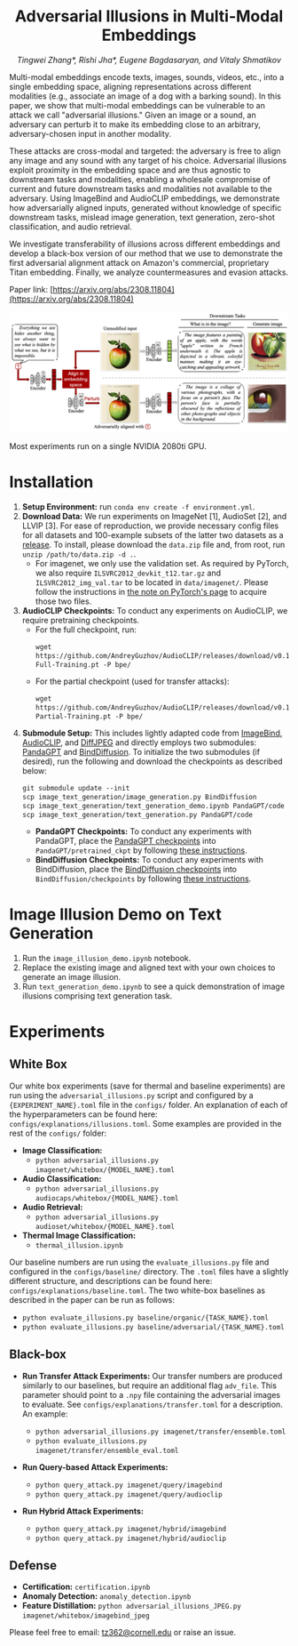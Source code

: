 <h1 align="center"> 
Adversarial Illusions in Multi-Modal Embeddings </h1>

<p align="center"> <i>Tingwei Zhang*, Rishi Jha*, Eugene Bagdasaryan, and Vitaly Shmatikov</i></p>

Multi-modal embeddings encode texts, images, sounds, videos, etc., into a single embedding space, aligning representations across different modalities (e.g., associate an image of a dog with a barking sound). In this paper, we show that multi-modal embeddings can be vulnerable to an attack we call "adversarial illusions." Given an image or a sound, an adversary can perturb it to make its embedding close to an arbitrary, adversary-chosen input in another modality.

These attacks are cross-modal and targeted: the adversary is free to align any image and any sound with any target of his choice. Adversarial illusions exploit proximity in the embedding space and are thus agnostic to downstream tasks and modalities, enabling a wholesale compromise of current and future downstream tasks and modalities not available to the adversary. Using ImageBind and AudioCLIP embeddings, we demonstrate how adversarially aligned inputs, generated without knowledge of specific downstream tasks, mislead image generation, text generation, zero-shot classification, and audio retrieval.

We investigate transferability of illusions across different embeddings and develop a black-box version of our method that we use to demonstrate the first adversarial alignment attack on Amazon's commercial, proprietary Titan embedding. Finally, we analyze countermeasures and evasion attacks.

Paper link:
[https://arxiv.org/abs/2308.11804](https://arxiv.org/abs/2308.11804)

<img src="image/illusion.png" alt="drawing" width="600"/>

Most experiments run on a single NVIDIA 2080ti GPU.

# Installation
1. **Setup Environment:** run `conda env create -f environment.yml`.
2. **Download Data:** We run experiments on ImageNet [1], AudioSet [2], and LLVIP [3]. For ease of reproduction, we provide necessary config files for all datasets and 100-example subsets of the latter two datasets as a [release](https://github.com/rjha18/adversarial_illusions/releases). To install, please download the `data.zip` file and, from root, run `unzip /path/to/data.zip -d .`.
    - For imagenet, we only use the validation set. As required by PyTorch, we also require `ILSVRC2012_devkit_t12.tar.gz` and `ILSVRC2012_img_val.tar` to be located in `data/imagenet/`. Please follow the instructions in [the note on PyTorch's page](https://pytorch.org/vision/main/generated/torchvision.datasets.ImageNet.html) to acquire those two files.
3. **AudioCLIP Checkpoints:** To conduct any experiments on AudioCLIP, we require pretraining checkpoints.
    - For the full checkpoint, run:
      ```
      wget https://github.com/AndreyGuzhov/AudioCLIP/releases/download/v0.1/AudioCLIP-Full-Training.pt -P bpe/
      ```
    - For the partial checkpoint (used for transfer attacks):
      ```
      wget https://github.com/AndreyGuzhov/AudioCLIP/releases/download/v0.1/AudioCLIP-Partial-Training.pt -P bpe/
      ```
4. **Submodule Setup:** This includes lightly adapted code from [ImageBind](https://github.com/facebookresearch/ImageBind), [AudioCLIP](https://github.com/AndreyGuzhov/AudioCLIP), and [DiffJPEG](https://github.com/mlomnitz/DiffJPEG/) and directly employs two submodules: [PandaGPT](https://github.com/yxuansu/PandaGPT) and [BindDiffusion](https://github.com/sail-sg/BindDiffusion). To initialize the two submodules (if desired), run the following and download the checkpoints as described below:
    ```
    git submodule update --init
    scp image_text_generation/image_generation.py BindDiffusion
    scp image_text_generation/text_generation_demo.ipynb PandaGPT/code
    scp image_text_generation/text_generation.py PandaGPT/code
    ```
    - **PandaGPT Checkpoints:** To conduct any experiments with PandaGPT, place the [PandaGPT checkpoints](https://github.com/yxuansu/PandaGPT#2-running-pandagpt-demo-back-to-top) into `PandaGPT/pretrained_ckpt` by following [these instructions](PandaGPT/pretrained_ckpt/README.md).
    - **BindDiffusion Checkpoints:** To conduct any experiments with BindDiffusion, place the [BindDiffusion checkpoints](https://github.com/sail-sg/BindDiffusion) into `BindDiffusion/checkpoints` by following [these instructions](BindDiffusion/README.md).


# Image Illusion Demo on Text Generation
1. Run the `image_illusion_demo.ipynb` notebook.
2. Replace the existing image and aligned text with your own choices to generate an image illusion.
3. Run `text_generation_demo.ipynb` to see a quick demonstration of image illusions comprising text generation task.

# Experiments

## White Box
Our white box experiments (save for thermal and baseline experiments) are run using the `adversarial_illusions.py` script and configured by a `{EXPERIMENT_NAME}.toml` file in the `configs/` folder. An explanation of each of the hyperparameters can be found here: `configs/explanations/illusions.toml`. Some examples are provided in the rest of the `configs/` folder:

- **Image Classification:** 
  - `python adversarial_illusions.py imagenet/whitebox/{MODEL_NAME}.toml`
- **Audio Classification:**
  - `python adversarial_illusions.py audiocaps/whitebox/{MODEL_NAME}.toml`
- **Audio Retrieval:**
  - `python adversarial_illusions.py audioset/whitebox/{MODEL_NAME}.toml`
- **Thermal Image Classification:**
  - `thermal_illusion.ipynb` 

Our baseline numbers are run using the `evaluate_illusions.py` file and configured in the `configs/baseline/` directory. The `.toml` files have a slightly different structure, and descriptions can be found here: `configs/explanations/baseline.toml`. The two white-box baselines as described in the paper can be run as follows:
  - `python evaluate_illusions.py baseline/organic/{TASK_NAME}.toml`
  - `python evaluate_illusions.py baseline/adversarial/{TASK_NAME}.toml`

## Black-box
  - **Run Transfer Attack Experiments:** Our transfer numbers are produced similarly to our baselines, but require an additional flag `adv_file`. This parameter should point to a `.npy` file containing the adversarial images to evaluate. See `configs/explanations/transfer.toml` for a description. An example:
    - `python adversarial_illusions.py imagenet/transfer/ensemble.toml`
    - `python evaluate_illusions.py imagenet/transfer/ensemble_eval.toml`

  - **Run Query-based Attack Experiments:**
     - `python query_attack.py imagenet/query/imagebind`
     - `python query_attack.py imagenet/query/audioclip`

  - **Run Hybrid Attack Experiments:**
     - `python query_attack.py imagenet/hybrid/imagebind`
     - `python query_attack.py imagenet/hybrid/audioclip`

## Defense
  - **Certification:** `certification.ipynb`
  - **Anomaly Detection:** `anomaly_detection.ipynb`
  - **Feature Distillation:** `python adversarial_illusions_JPEG.py imagenet/whitebox/imagebind_jpeg`

Please feel free to email: [tz362@cornell.edu](mailto:tz362@cornell.edu) or raise an issue.


